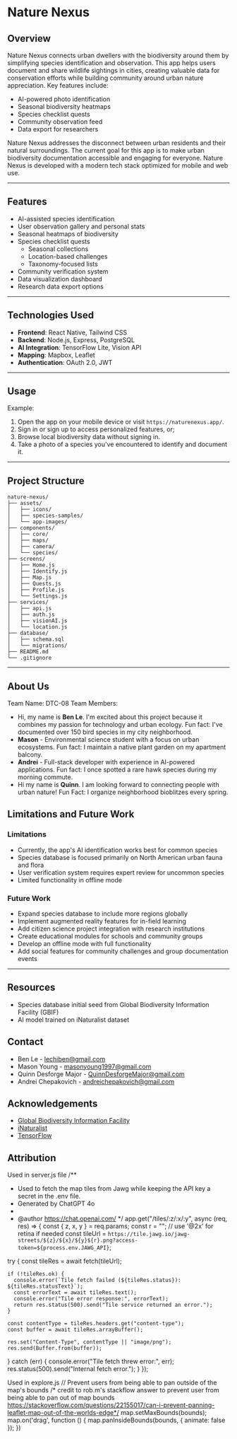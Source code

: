 # Nature Nexus

## Overview

Nature Nexus connects urban dwellers with the biodiversity around them by simplifying species identification and observation. This app helps users document and share wildlife sightings in cities, creating valuable data for conservation efforts while building community around urban nature appreciation. Key features include:

- AI-powered photo identification
- Seasonal biodiversity heatmaps
- Species checklist quests
- Community observation feed
- Data export for researchers

Nature Nexus addresses the disconnect between urban residents and their natural surroundings. The current goal for this app is to make urban biodiversity documentation accessible and engaging for everyone. Nature Nexus is developed with a modern tech stack optimized for mobile and web use.

---

## Features

- AI-assisted species identification
- User observation gallery and personal stats
- Seasonal heatmaps of biodiversity
- Species checklist quests
  - Seasonal collections
  - Location-based challenges
  - Taxonomy-focused lists
- Community verification system
- Data visualization dashboard
- Research data export options

---

## Technologies Used

- **Frontend**: React Native, Tailwind CSS
- **Backend**: Node.js, Express, PostgreSQL
- **AI Integration**: TensorFlow Lite, Vision API
- **Mapping**: Mapbox, Leaflet
- **Authentication**: OAuth 2.0, JWT

---

## Usage

Example:

1. Open the app on your mobile device or visit `https://naturenexus.app/`.
2. Sign in or sign up to access personalized features, or;
3. Browse local biodiversity data without signing in.
4. Take a photo of a species you've encountered to identify and document it.

---

## Project Structure

```
nature-nexus/
├── assets/
│   ├── icons/
│   ├── species-samples/
│   └── app-images/
├── components/
│   ├── core/
│   ├── maps/
│   ├── camera/
│   └── species/
├── screens/
│   ├── Home.js
│   ├── Identify.js
│   ├── Map.js
│   ├── Quests.js
│   ├── Profile.js
│   └── Settings.js
├── services/
│   ├── api.js
│   ├── auth.js
│   ├── visionAI.js
│   └── location.js
├── database/
│   ├── schema.sql
│   └── migrations/
├── README.md
└── .gitignore
```

---

## About Us
Team Name: DTC-08
Team Members:
- Hi, my name is **Ben Le**. I'm excited about this project because it combines my passion for technology and urban ecology. Fun fact: I've documented over 150 bird species in my city neighborhood.
- **Mason** - Environmental science student with a focus on urban ecosystems. Fun fact: I maintain a native plant garden on my apartment balcony.
- **Andrei** - Full-stack developer with experience in AI-powered applications. Fun fact: I once spotted a rare hawk species during my morning commute.
- Hi my name is **Quinn**. I am looking forward to connecting people with urban nature! Fun Fact: I organize neighborhood bioblitzes every spring.

## Limitations and Future Work

### Limitations

- Currently, the app's AI identification works best for common species
- Species database is focused primarily on North American urban fauna and flora
- User verification system requires expert review for uncommon species
- Limited functionality in offline mode

### Future Work

- Expand species database to include more regions globally
- Implement augmented reality features for in-field learning
- Add citizen science project integration with research institutions
- Create educational modules for schools and community groups
- Develop an offline mode with full functionality
- Add social features for community challenges and group documentation events

---

## Resources

- Species database initial seed from Global Biodiversity Information Facility (GBIF)
- AI model trained on iNaturalist dataset

## Contact

- Ben Le - lechiben@gmail.com
- Mason Young - masonyoung1997@gmail.com
- Quinn Desforge Major - QuinnDesforgeMajor@gmail.com
- Andrei Chepakovich - andreichepakovich@gmail.com

## Acknowledgements

- <a href="https://www.gbif.org/">Global Biodiversity Information Facility</a>
- <a href="https://www.inaturalist.org/">iNaturalist</a>
- <a href="https://www.tensorflow.org/">TensorFlow</a>

## Attribution

Used in server.js file
/**
 * Used to fetch the map tiles from Jawg while keeping the API key a secret in the .env file.
 * Generated by ChatGPT 4o
 *
 * @author https://chat.openai.com/
 */
app.get("/tiles/:z/:x/:y", async (req, res) => {
  const { z, x, y } = req.params;
  const r = ""; // use '@2x' for retina if needed
  const tileUrl = `https://tile.jawg.io/jawg-streets/${z}/${x}/${y}${r}.png?access-token=${process.env.JAWG_API}`;

  try {
    const tileRes = await fetch(tileUrl);

    if (!tileRes.ok) {
      console.error(`Tile fetch failed (${tileRes.status}): ${tileRes.statusText}`);
      const errorText = await tileRes.text();
      console.error("Tile error response:", errorText);
      return res.status(500).send("Tile service returned an error.");
    }

    const contentType = tileRes.headers.get("content-type");
    const buffer = await tileRes.arrayBuffer();

    res.set("Content-Type", contentType || "image/png");
    res.send(Buffer.from(buffer));
  } catch (err) {
    console.error("Tile fetch threw error:", err);
    res.status(500).send("Internal fetch error.");
  }
});

Used in explore.js
// Prevent users from being able to pan outside of the map's bounds
/* credit to rob.m's stackflow answer to prevent user from being able to pan out of map bounds
https://stackoverflow.com/questions/22155017/can-i-prevent-panning-leaflet-map-out-of-the-worlds-edge*/
map.setMaxBounds(bounds);
map.on('drag', function () {
    map.panInsideBounds(bounds, { animate: false });
})
